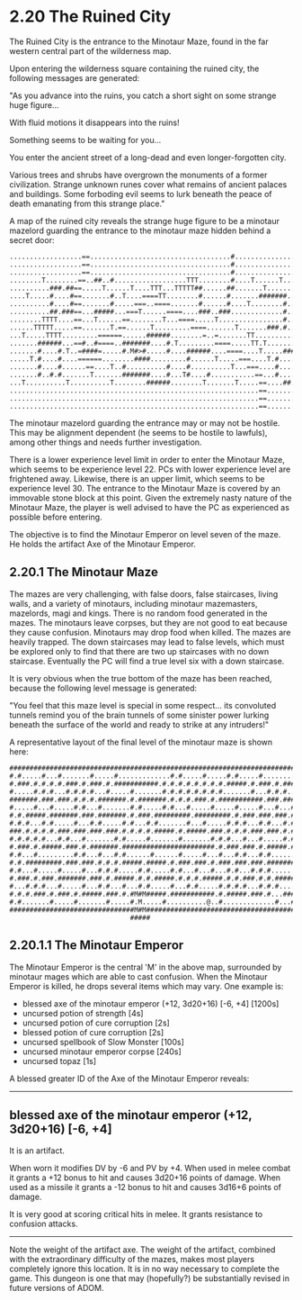 # 2.20 The Ruined City

The Ruined City is the entrance to the Minotaur Maze, found in the far western central 
part of the wilderness map.

Upon entering the wilderness square containing the ruined city, the following messages 
are generated:

"As you advance into the ruins, you catch a short sight on some strange huge figure...

With fluid motions it disappears into the ruins!

Something seems to be waiting for you...

You enter the ancient street of a long-dead and even longer-forgotten city.

Various trees and shrubs have overgrown the monuments of a former civilization. Strange 
unknown runes cover what remains of ancient palaces and buildings. Some forboding evil 
seems to lurk beneath the peace of death emanating from this strange place."

A map of the ruined city reveals the strange huge figure to be a minotaur mazelord 
guarding the entrance to the minotaur maze hidden behind a secret door:

```
..................==...................................#........................
..................==...................................#........................
..................==...................................#........................
........T........==..##..#..................TTT........#....T......T............
..........###.##==.....T......T....TTT...TTTTT##......##.......T.........T......
....T.....#....#==.......#..T....====TT........#......#.......#######...........
..........#....#==.......#.....===..====.......#......#....T........#...........
..........##.###==...#####...===T......====....###..###.............#..T........
........TTTT....==...T......==........T...====.....T................#...........
......TTTTT.....==.......T.==......T.........====.......T.......###.#...........
...T.....TTTT.........======......######........=..=.......TT...........TT......
.......######...==#..#====..#######....#.T.........====.....TT.T................
.......#....#.T..=####=.....#.M#>#.....#....######....====....T.....####........
.....T.#....#....======........####.........#......T.....===....T.#.............
.......#....#......==....T..#..........#....#..........T...===....#.....#.......
.......#..#.#.......T.......#######....#...T#....#...........==...#.....#.......
...T..........T..........T........######........T.......T.....==....##..#.......
..............................................................==................
..............................................................==................
..............................................................==................
```
The minotaur mazelord guarding the entrance may or may not be hostile. This may be 
alignment dependent (he seems to be hostile to lawfuls), among other things and 
needs further investigation.

There is a lower experience level limit in order to enter the Minotaur Maze, which seems to 
be experience level 22. PCs with lower experience level are frightened away. Likewise, 
there is an upper limit, which seems to be experience level 30. The entrance to the 
Minotaur Maze is covered by an immovable stone block at this point. Given the extremely 
nasty nature of the Minotaur Maze, the player is well advised to have the PC as experienced 
as possible before entering.

The objective is to find the Minotaur Emperor on level seven of the maze. He holds the 
artifact Axe of the Minotaur Emperor.


## 2.20.1 The Minotaur Maze

The mazes are very challenging, with false doors, false staircases, living walls, and a 
variety of minotaurs, including minotaur mazemasters, mazelords, magi and kings. There is 
no random food generated in the mazes. The minotaurs leave corpses, but they are not good 
to eat because they cause confusion. Minotaurs may drop food when killed. The mazes are 
heavily trapped. The down staircases may lead to false levels, which must be explored only 
to find that there are two up staircases with no down staircase. Eventually the PC will 
find a true level six with a down staircase.

It is very obvious when the true bottom of the maze has been reached, because the following 
level message is generated:

"You feel that this maze level is special in some respect... its convoluted tunnels remind 
you of the brain tunnels of some sinister power lurking beneath the surface of the world 
and ready to strike at any intruders!"

A representative layout of the final level of the minotaur maze is shown here:

```
###############################################################################
#.#.....#...#.......#.....#.............#.#.....#.....#.#.....#...............#
#.###.#.#.#.#.###.#.###.#.###########.#.#.#.#.#.#.#.#.#####.#.###.#.#########.#
#.....#.#.#...#.#.#.#...#.....#.......#.#.#.#.#.#.#.#.......#...#.#.#.....#...#
#######.###.###.#.#.#.#######.#.#######.#.#.#.###.#.###########.###.###.###.###
#.....#...#.....#.#...#.......#.#.....#.#...#.....#.....#.....#...#...#.#...#.#
#.#.#####.#######.###.#######.#.###.#########.#########.#.###.###.###.#.#.###.#
#.#.#...#.#.....#...#.#.....#.#...#.#.......#...#.....#.#.#...#.#...#.#...#...#
###.#.#.#.#.###.###.###.###.#.#.#.#.#####.#.#####.###.#.#.#.###.###.#.#.#######
#.#.#.#.#...#.#...#.......#.#.....#.......#.......#.#.#...#...#.....#.#...#...#
#.###.#.#####.###.#.#######.#######################.#.###.###.#.#####.###.###.#
#.#...#.........#.#...#...#.#......#......#.....#...#...#.#...#.#.......#...#.#
#.#.#########.###.###.#.#.#.#####.#####.#.###.###.#.###.###.###.#######.###.#.#
#.#...#.....#.....#...#.#.#.....#.#.....#.#...#...#...#.#...#.#.#.......#...#.#
#.###.#.###.#######.###.#.#####.#.#.#####.#.#.#.#####.#.#.###.#.#.#######.###.#
#...#.#.#...#.....#...#.#...#...#.#.....#...#.#.....#.#.#.#...#.#.#.....#.#...#
#.#.#.###.#.###.#.#####.###.#.#M#M#####.###########.#.#####.###.#...###.#.#####
#.#.......#.....#.......#.....#.M.....#..........@..#.............#...#.......#
###############################M#M#############################################
                              #####
```

## 2.20.1.1 The Minotaur Emperor

The Minotaur Emperor is the central 'M' in the above map, surrounded by minotaur mages 
which are able to cast confusion. When the Minotaur Emperor is killed, he drops several 
items which may vary. One example is:


* blessed axe of the minotaur emperor (+12, 3d20+16) [-6, +4]     [1200s]
* uncursed potion of strength                                        [4s]
* uncursed potion of cure corruption                                 [2s]
* blessed potion of cure corruption                                  [2s]
* uncursed spellbook of Slow Monster                               [100s]
* uncursed minotaur emperor corpse                                 [240s]
* uncursed topaz                                                     [1s]


A blessed greater ID of the Axe of the Minotaur Emperor reveals:

---------- 
blessed axe of the minotaur emperor (+12, 3d20+16) [-6, +4]
---------

It is an artifact.

When worn it modifies DV by -6 and PV by +4.
When used in melee combat it grants a +12 bonus to hit and causes 3d20+16
points of damage. When used as a missile it grants a -12 bonus to hit and
causes 3d16+6 points of damage.

It is very good at scoring critical hits in melee. 
It grants resistance to confusion attacks.

-------------------------------------------------------------------------------

Note the weight of the artifact axe. The weight of the artifact, combined with the 
extraordinary difficulty of the mazes, makes most players completely ignore this location. 
It is in no way necessary to complete the game. This dungeon is one that may (hopefully?) 
be substantially revised in future versions of ADOM.

